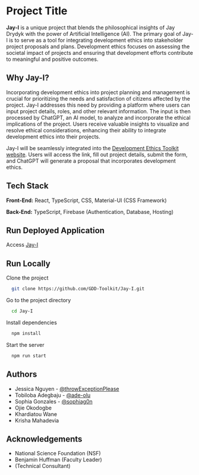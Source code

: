 # Project Title

**Jay-I** is a unique project that blends the philosophical insights of Jay Drydyk with the power of Artificial Intelligence (AI). The primary goal of Jay-I is to serve as a tool for integrating development ethics into stakeholder project proposals and plans. Development ethics focuses on assessing the societal impact of projects and ensuring that development efforts contribute to meaningful and positive outcomes.

## Why Jay-I?
Incorporating development ethics into project planning and management is crucial for prioritizing the needs and satisfaction of citizens affected by the project. Jay-I addresses this need by providing a platform where users can input project details, roles, and other relevant information. The input is then processed by ChatGPT, an AI model, to analyze and incorporate the ethical implications of the project. Users receive valuable insights to visualize and resolve ethical considerations, enhancing their ability to integrate development ethics into their projects.

Jay-I will be seamlessly integrated into the [Development Ethics Toolkit website](https://gdd.toolkitme.com/). Users will access the link, fill out project details, submit the form, and ChatGPT will generate a proposal that incorporates development ethics.

## Tech Stack

**Front-End:** React, TypeScript, CSS, Material-UI (CSS Framework)

**Back-End:** TypeScript, Firebase (Authentication, Database, Hosting)

## Run Deployed Application
Access [Jay-I](https://gdd-toolkit.web.app/)

## Run Locally

Clone the project

```bash
  git clone https://github.com/GDD-Toolkit/Jay-I.git
```

Go to the project directory

```bash
  cd Jay-I
```

Install dependencies

```bash
  npm install
```

Start the server

```bash
  npm run start
```


## Authors

- Jessica Nguyen - [@throwExceptionPlease](https://github.com/throwExceptionPlease)
- Tobiloba Adegbaju - [@ade-olu](https://github.com/ade-olu)
- Sophia Gonzales - [@sophiag0n](https://github.com/sophiag0n)
- Ojie Okodogbe
- Khardiatou Wane
- Krisha Mahadevia
## Acknowledgements

 - National Science Foundation (NSF)
 - Benjamin Huffman (Faculty Leader)
 - (Technical Consultant) 
